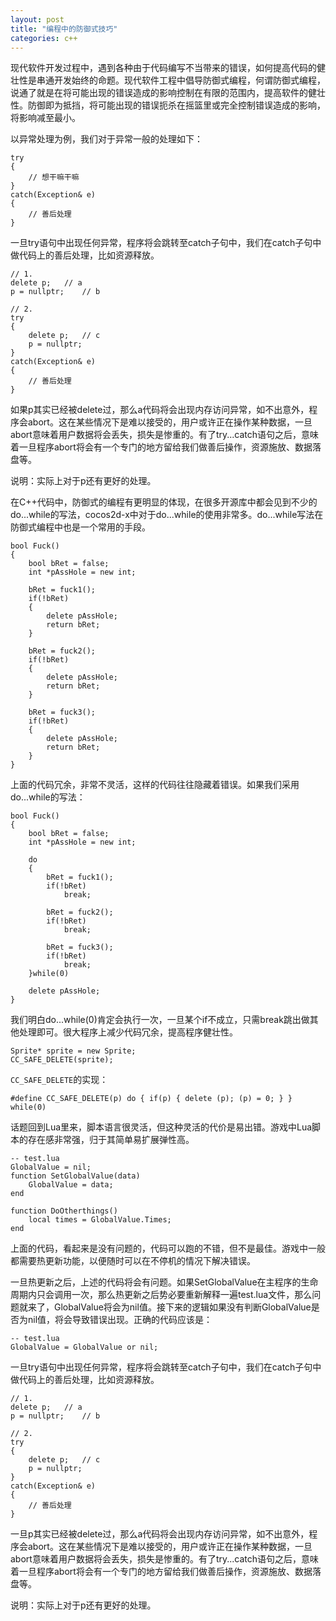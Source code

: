 ```yaml
---
layout: post
title: "编程中的防御式技巧"
categories: c++
---
```


现代软件开发过程中，遇到各种由于代码编写不当带来的错误，如何提高代码的健壮性是串通开发始终的命题。现代软件工程中倡导防御式编程，何谓防御式编程，说通了就是在将可能出现的错误造成的影响控制在有限的范围内，提高软件的健壮性。防御即为抵挡，将可能出现的错误扼杀在摇篮里或完全控制错误造成的影响，将影响减至最小。

以异常处理为例，我们对于异常一般的处理如下：  

	try
	{
		// 想干嘛干嘛		
	}
	catch(Exception& e)
	{
		// 善后处理
	}


一旦try语句中出现任何异常，程序将会跳转至catch子句中，我们在catch子句中做代码上的善后处理，比如资源释放。

	// 1.
	delete p;	// a
	p = nullptr;	// b

	// 2.
	try
	{
		delete p;	// c
		p = nullptr;
	}
	catch(Exception& e)
	{
		// 善后处理
	}


如果p其实已经被delete过，那么a代码将会出现内存访问异常，如不出意外，程序会abort。这在某些情况下是难以接受的，用户或许正在操作某种数据，一旦abort意味着用户数据将会丢失，损失是惨重的。有了try...catch语句之后，意味着一旦程序abort将会有一个专门的地方留给我们做善后操作，资源施放、数据落盘等。

说明：实际上对于p还有更好的处理。

在C++代码中，防御式的编程有更明显的体现，在很多开源库中都会见到不少的do...while的写法，cocos2d-x中对于do...while的使用非常多。do...while写法在防御式编程中也是一个常用的手段。

	bool Fuck()
	{
		bool bRet = false;
		int *pAssHole = new int;
	
		bRet = fuck1();
		if(!bRet) 
		{	
			delete pAssHole;
			return bRet;
		}
	
		bRet = fuck2();
		if(!bRet) 
		{	
			delete pAssHole;
			return bRet;
		}
	
		bRet = fuck3();
		if(!bRet) 
		{	
			delete pAssHole;
			return bRet;
		}
	}

上面的代码冗余，非常不灵活，这样的代码往往隐藏着错误。如果我们采用do...while的写法：  

	bool Fuck()
	{
		bool bRet = false;
		int *pAssHole = new int;
	
		do
		{
			bRet = fuck1();
			if(!bRet) 
				break;
		
			bRet = fuck2();
			if(!bRet) 
				break;
		
			bRet = fuck3();
			if(!bRet) 
				break;
		}while(0)
	
		delete pAssHole;
	}

我们明白do...while(0)肯定会执行一次，一旦某个if不成立，只需break跳出做其他处理即可。很大程序上减少代码冗余，提高程序健壮性。

	Sprite* sprite = new Sprite;
	CC_SAFE_DELETE(sprite);


```CC_SAFE_DELETE```的实现：  

	#define CC_SAFE_DELETE(p) do { if(p) { delete (p); (p) = 0; } } while(0)


话题回到Lua里来，脚本语言很灵活，但这种灵活的代价是易出错。游戏中Lua脚本的存在感非常强，归于其简单易扩展弹性高。

	-- test.lua
	GlobalValue = nil;
	function SetGlobalValue(data)
		GlobalValue = data;		
	end

	function DoOtherthings()
		local times = GlobalValue.Times;
	end

上面的代码，看起来是没有问题的，代码可以跑的不错，但不是最佳。游戏中一般都需要热更新功能，以便随时可以在不停机的情况下解决错误。

一旦热更新之后，上述的代码将会有问题。如果SetGlobalValue在主程序的生命周期内只会调用一次，那么热更新之后势必要重新解释一遍test.lua文件，那么问题就来了，GlobalValue将会为nil值。接下来的逻辑如果没有判断GlobalValue是否为nil值，将会导致错误出现。正确的代码应该是：  

	-- test.lua
	GlobalValue = GlobalValue or nil;


一旦try语句中出现任何异常，程序将会跳转至catch子句中，我们在catch子句中做代码上的善后处理，比如资源释放。

	// 1.
	delete p;	// a
	p = nullptr;	// b

	// 2.
	try
	{
		delete p;	// c
		p = nullptr;
	}
	catch(Exception& e)
	{
		// 善后处理
	}

一旦p其实已经被delete过，那么a代码将会出现内存访问异常，如不出意外，程序会abort。这在某些情况下是难以接受的，用户或许正在操作某种数据，一旦abort意味着用户数据将会丢失，损失是惨重的。有了try...catch语句之后，意味着一旦程序abort将会有一个专门的地方留给我们做善后操作，资源施放、数据落盘等。

说明：实际上对于p还有更好的处理。 
